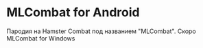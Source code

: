 # MLCombat for Android
Пародия на Hamster Combat под названием "MLCombat". Скоро MLCombat for Windows
